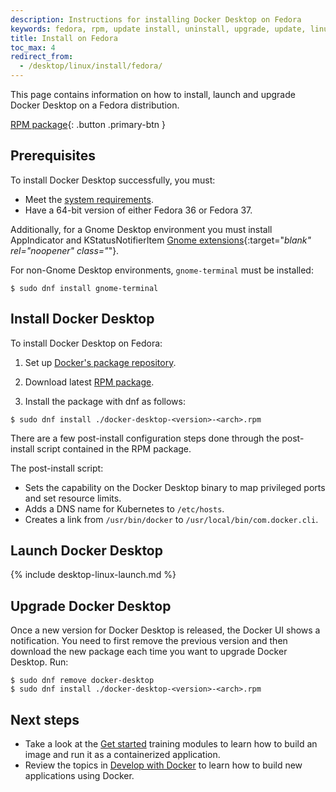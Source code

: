 ```yaml
---
description: Instructions for installing Docker Desktop on Fedora
keywords: fedora, rpm, update install, uninstall, upgrade, update, linux, desktop, docker desktop, docker desktop for linux, dd4l
title: Install on Fedora
toc_max: 4
redirect_from:
  - /desktop/linux/install/fedora/
---
```


This page contains information on how to install, launch and upgrade Docker Desktop on a Fedora distribution.

[RPM package](https://desktop.docker.com/linux/main/amd64/docker-desktop-4.17.0-x86_64.rpm?utm_source=docker&utm_medium=webreferral&utm_campaign=docs-driven-download-linux-amd64){: .button .primary-btn }

## Prerequisites

To install Docker Desktop successfully, you must:

- Meet the [system requirements](linux-install.md#system-requirements).
- Have a 64-bit version of either Fedora 36 or Fedora 37.

Additionally, for a Gnome Desktop environment you must install AppIndicator and KStatusNotifierItem [Gnome extensions](https://extensions.gnome.org/extension/615/appindicator-support/){:target="_blank" rel="noopener" class="_"}.

For non-Gnome Desktop environments, `gnome-terminal` must be installed:

```console
$ sudo dnf install gnome-terminal
```

## Install Docker Desktop

To install Docker Desktop on Fedora:

1. Set up [Docker's package repository](../../engine/install/fedora.md#set-up-the-repository).

2. Download latest [RPM package](https://desktop.docker.com/linux/main/amd64/docker-desktop-4.17.0-x86_64.rpm?utm_source=docker&utm_medium=webreferral&utm_campaign=docs-driven-download-linux-amd64).

3. Install the package with dnf as follows:

```console
$ sudo dnf install ./docker-desktop-<version>-<arch>.rpm
```

There are a few post-install configuration steps done through the post-install script contained in the RPM package.

The post-install script:

- Sets the capability on the Docker Desktop binary to map privileged ports and set resource limits.
- Adds a DNS name for Kubernetes to `/etc/hosts`.
- Creates a link from `/usr/bin/docker` to `/usr/local/bin/com.docker.cli`.

## Launch Docker Desktop

{% include desktop-linux-launch.md %}

## Upgrade Docker Desktop

Once a new version for Docker Desktop is released, the Docker UI shows a notification.
You need to first remove the previous version and then download the new package each time you want to upgrade Docker Desktop. Run:

```console
$ sudo dnf remove docker-desktop
$ sudo dnf install ./docker-desktop-<version>-<arch>.rpm
```

## Next steps

- Take a look at the [Get started](../../get-started/index.md) training modules to learn how to build an image and run it as a containerized application.
- Review the topics in [Develop with Docker](../../develop/index.md) to learn how to build new applications using Docker.
